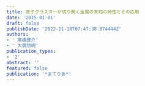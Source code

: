 ```yaml
---
title: 原子クラスターが切り開く金属の未知の特性とその応用
date: '2015-01-01'
draft: false
publishDate: '2022-11-18T07:47:38.874444Z'
authors:
- ' 髙橋啓介'
- ' 大貫惣明'
publication_types:
- '2'
abstract: ''
featured: false
publication: '*まてりあ*'
---
```


